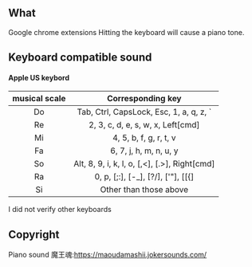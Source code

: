 ## What
Google chrome extensions
Hitting the keyboard will cause a piano tone.
## Keyboard compatible sound
#### Apple US keybord
|  musical scale|Corresponding key|
|:-:|:-:|
|Do|Tab, Ctrl, CapsLock, Esc, 1, a, q, z, `|
|Re|2, 3, c, d, e, s, w, x, Left[cmd]|
|Mi|4, 5, b, f, g, r, t, v|
|Fa|6, 7, j, h, m, n, u, y|
|So|Alt, 8, 9, i, k, l, o, [,<], [.>], Right[cmd]|
|Ra|0, p, [;:], [-_], [?/], ['"], [[{]|
|Si|Other than those above|

I did not verify other keyboards

## Copyright
Piano sound
魔王魂:https://maoudamashii.jokersounds.com/
